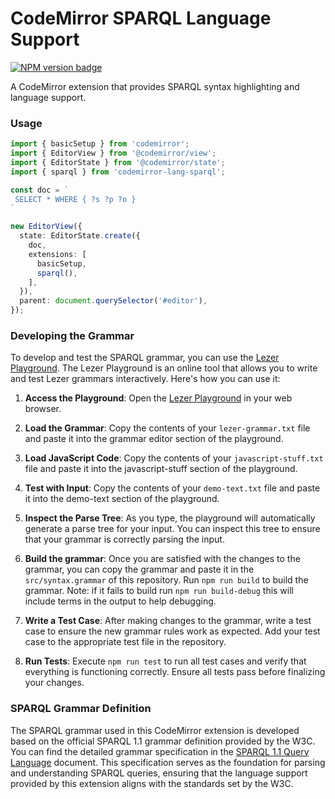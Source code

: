 # CodeMirror SPARQL Language Support

<span><a href="https://www.npmjs.com/package/codemirror-lang-sparql" title="NPM version badge"><img src="https://img.shields.io/npm/v/codemirror-lang-sparql?color=blue" alt="NPM version badge" /></a></span>

A CodeMirror extension that provides SPARQL syntax highlighting and language support.

### Usage

```ts
import { basicSetup } from 'codemirror';
import { EditorView } from '@codemirror/view';
import { EditorState } from '@codemirror/state';
import { sparql } from 'codemirror-lang-sparql';

const doc = `
 SELECT * WHERE { ?s ?p ?o }
`

new EditorView({
  state: EditorState.create({
    doc,
    extensions: [
      basicSetup,
      sparql(),
    ],
  }),
  parent: document.querySelector('#editor'),
});
```

### Developing the Grammar

To develop and test the SPARQL grammar, you can use the [Lezer Playground](https://lezer-playground.vercel.app/). The Lezer Playground is an online tool that allows you to write and test Lezer grammars interactively. Here's how you can use it:

1. **Access the Playground**: Open the [Lezer Playground](https://lezer.codemirror.net/) in your web browser.

2. **Load the Grammar**: Copy the contents of your `lezer-grammar.txt` file and paste it into the grammar editor section of the playground.

3. **Load JavaScript Code**: Copy the contents of your `javascript-stuff.txt` file and paste it into the javascript-stuff section of the playground.

4. **Test with Input**: Copy the contents of your `demo-text.txt` file and paste it into the demo-text section of the playground.

5. **Inspect the Parse Tree**: As you type, the playground will automatically generate a parse tree for your input. You can inspect this tree to ensure that your grammar is correctly parsing the input.

6. **Build the grammar**: Once you are satisfied with the changes to the grammar, you can copy the grammar and paste it in the `src/syntax.grammar` of this repository. Run `npm run build` to build the grammar. 
Note: if it fails to build run `npm run build-debug` this will include terms in the output to help debugging.

7. **Write a Test Case**: After making changes to the grammar, write a test case to ensure the new grammar rules work as expected. Add your test case to the appropriate test file in the repository.

8. **Run Tests**: Execute `npm run test` to run all test cases and verify that everything is functioning correctly. Ensure all tests pass before finalizing your changes.

### SPARQL Grammar Definition

The SPARQL grammar used in this CodeMirror extension is developed based on the official SPARQL 1.1 grammar definition provided by the W3C. You can find the detailed grammar specification in the [SPARQL 1.1 Query Language](https://www.w3.org/TR/sparql11-query/#sparqlGrammar) document. This specification serves as the foundation for parsing and understanding SPARQL queries, ensuring that the language support provided by this extension aligns with the standards set by the W3C.